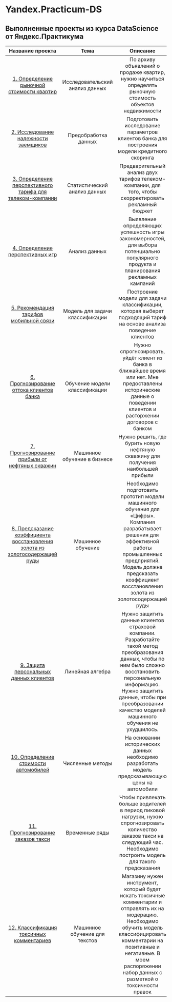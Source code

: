 # Yandex.Practicum-DS
## __Выполненные проекты из курса DataScience от Яндекс.Практикума__

| Название проекта | Тема | Описание | 
:---: | :---: | :---:
| [1. Определение рыночной стоимости квартир](https://github.com/DmitryShchevelkov/Yandex.Practicum-DS/tree/main/1_Flats)| Исследовательский анализ данных | По архиву объявлений о продаже квартир, нужно научиться определять рыночную стоимость объектов недвижимости |
| [2. Исследование надежности заемщиков](https://github.com/DmitryShchevelkov/Yandex.Practicum-DS/tree/main/2_Banks) | Предобработка данных | Подготовить исследование параметров клиентов банка для построения модели кредитного скоринга |
| [3. Определение перспективного тарифа для телеком-компании](https://github.com/DmitryShchevelkov/Yandex.Practicum-DS/tree/main/3_Tariff) | Статистический анализ данных |  Предварительный анализ двух тарифов телеком-компании, для того, чтобы скорректировать рекламный бюджет |
| [4. Определение перспективных игр](https://github.com/DmitryShchevelkov/Yandex.Practicum-DS/tree/main/4_Games) | Анализ данных | Выявление определяющих успешность игры закономерностей, для выбора потенциально популярного продукта и планирования рекламных кампаний |
| [5. Рекомендация тарифов мобильной связи](https://github.com/DmitryShchevelkov/Yandex.Practicum-DS/tree/main/5_Tariffs_recomendations) | Модель для задачи классификации |  Построение модели для задачи классификации, которая выберет подходящий тариф на основе анализа поведение клиентов|
| [6. Прогнозирование оттока клиентов банка](https://github.com/DmitryShchevelkov/Yandex.Practicum-DS/tree/main/6_Bank_churn) | Обучение модели классификации | Нужно спрогнозировать, уйдёт клиент из банка в ближайшее время или нет. Мне предоставлены исторические данные о поведении клиентов и расторжении договоров с банком |
| [7. Прогнозирование прибыли от нефтяных скважин](https://github.com/DmitryShchevelkov/Yandex.Practicum-DS/tree/main/7_Geo_research) | Машинное обучение в бизнесе | Нужно решить, где бурить новую нефтяную скважину для получения наибольшей прибыли |
| [8. Предсказание коэффициента восстановления золота из золотосодержащей руды](https://github.com/DmitryShchevelkov/Yandex.Practicum-DS/tree/main/8_Gold_recovery) | Машинное обучение | Необходимо подготовить прототип модели машинного обучения для «Цифры». Компания разрабатывает решения для эффективной работы промышленных предприятий. Модель должна предсказать коэффициент восстановления золота из золотосодержащей руды |
| [9. Защита персональных данных клиентов](https://github.com/DmitryShchevelkov/Yandex.Practicum-DS/tree/main/9_Data_secutity) | Линейная алгебра | Нужно защитить данные клиентов страховой компании. Разработайте такой метод преобразования данных, чтобы по ним было сложно восстановить персональную информацию. Нужно защитить данные, чтобы при преобразовании качество моделей машинного обучения не ухудшилось. |
| [10. Определение стоимости автомобилей](https://github.com/DmitryShchevelkov/Yandex.Practicum-DS/tree/main/10_Cars_price) | Численные методы | На основании исторических данных необходимо разработать модель предсказывающую цены на автомобили |
| [11. Прогнозирование заказов такси](https://github.com/DmitryShchevelkov/Yandex.Practicum-DS/tree/main/11_Taxis) | Временные ряды | Чтобы привлекать больше водителей в период пиковой нагрузки, нужно спрогнозировать количество заказов такси на следующий час. Необходимо построить модель для такого предсказания |
| [12. Классификация токсичных комментариев](https://github.com/DmitryShchevelkov/Yandex.Practicum-DS/tree/main/12_Toxic_comments) | Машинное обучение для текстов | Магазину нужен инструмент, который будет искать токсичные комментарии и отправлять их на модерацию. Необходимо обучить модель классифицировать комментарии на позитивные и негативные. В моем распоряжении набор данных с разметкой о токсичности правок |
